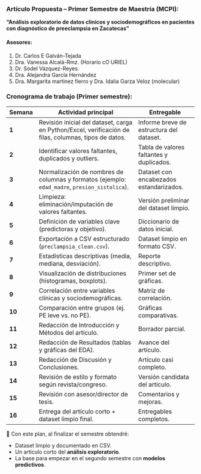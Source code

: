 ### Artículo Propuesta – Primer Semestre de Maestría (MCPI):
**“Análisis exploratorio de datos clínicos y sociodemográficos en pacientes con diagnóstico de preeclampsia en Zacatecas”** 

#### Asesores: 
1. Dr. Carlos E Galván-Tejada
2. Dra. Vanessa Alcalá-Rmz. (Horario cO URIEL)
3. Dr. Sodel Vázquez-Reyes.
4. Dra. Alejandra García Hernández
5. Dra. Margarita martinez fierro y Dra. Idalia Garza Veloz  (molecular)
### Cronograma de trabajo (Primer semestre):
| Semana | Actividad principal                                                                                   | Entregable                               |
| ------ | ----------------------------------------------------------------------------------------------------- | ---------------------------------------- |
| **1**  | Revisión inicial del dataset, carga en Python/Excel, verificación de filas, columnas, tipos de datos. | Informe breve de estructura del dataset. |
| **2**  | Identificar valores faltantes, duplicados y outliers.                                                 | Tabla de valores faltantes y duplicados. |
| **3**  | Normalización de nombres de columnas y formatos (ejemplo: `edad_madre`, `presion_sistolica`).         | Dataset con encabezados estandarizados.  |
| **4**  | Limpieza: eliminación/imputación de valores faltantes.                                                | Versión preliminar del dataset limpio.   |
| **5**  | Definición de variables clave (predictoras y objetivo).                                               | Diccionario de datos inicial.            |
| **6**  | Exportación a CSV estructurado (`preclampsia_clean.csv`).                                             | Dataset limpio en formato CSV.           |
| **7**  | Estadísticas descriptivas (media, mediana, desviación).                                               | Reporte descriptivo.                     |
| **8**  | Visualización de distribuciones (histogramas, boxplots).                                              | Primer set de gráficas.                  |
| **9**  | Correlación entre variables clínicas y sociodemográficas.                                             | Matriz de correlación.                   |
| **10** | Comparación entre grupos (ej. PE leve vs. no PE).                                                     | Gráficas comparativas.                   |
| **11** | Redacción de Introducción y Métodos del artículo.                                                     | Borrador parcial.                        |
| **12** | Redacción de Resultados (tablas y gráficas del EDA).                                                  | Avance del artículo.                     |
| **13** | Redacción de Discusión y Conclusiones.                                                                | Artículo casi completo.                  |
| **14** | Revisión de estilo y formato según revista/congreso.                                                  | Versión candidata del artículo.          |
| **15** | Revisión con asesor/director de tesis.                                                                | Comentarios y mejoras.                   |
| **16** | Entrega del artículo corto + dataset limpio final.                                                    | Entregables completos.                   |

📌 Con este plan, al finalizar el semestre obtendré: 
- Dataset limpio y documentado en CSV.
- Un artículo corto del **análisis exploratorio**.
- La base para empezar en el segundo semestre con **modelos predictivos**.